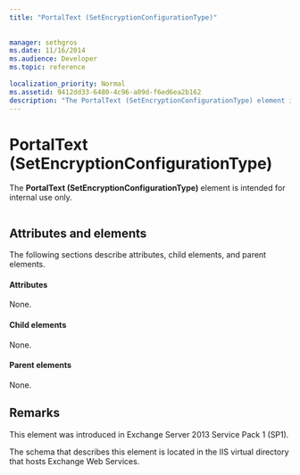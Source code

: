 ```yaml
---
title: "PortalText (SetEncryptionConfigurationType)"
 
 
manager: sethgros
ms.date: 11/16/2014
ms.audience: Developer
ms.topic: reference
 
localization_priority: Normal
ms.assetid: 9412dd33-6480-4c96-a09d-f6ed6ea2b162
description: "The PortalText (SetEncryptionConfigurationType) element is intended for internal use only."
---
```


# PortalText (SetEncryptionConfigurationType)

The **PortalText (SetEncryptionConfigurationType)** element is intended for internal use only. 
  
```

```

## Attributes and elements

The following sections describe attributes, child elements, and parent elements.
  
#### Attributes

None.
  
#### Child elements

None.
  
#### Parent elements

None.
  
## Remarks

This element was introduced in Exchange Server 2013 Service Pack 1 (SP1).
  
The schema that describes this element is located in the IIS virtual directory that hosts Exchange Web Services.
  

